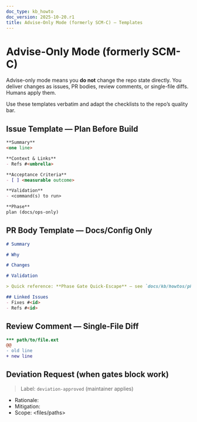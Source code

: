 ```yaml
---
doc_type: kb_howto
doc_version: 2025-10-20.r1
title: Advise-Only Mode (formerly SCM-C) — Templates
---
```


# Advise-Only Mode (formerly SCM-C)

Advise-only mode means you **do not** change the repo state directly. You deliver changes as issues, PR bodies, review comments, or single-file diffs. Humans apply them.

Use these templates verbatim and adapt the checklists to the repo’s quality bar.

## Issue Template — Plan Before Build

````md
**Summary**
<one line>

**Context & Links**
- Refs #<umbrella>

**Acceptance Criteria**
- [ ] <measurable outcome>

**Validation**
- <command(s) to run>

**Phase**
plan (docs/ops-only)
````

## PR Body Template — Docs/Config Only

````md
# Summary

# Why

# Changes

# Validation

> Quick reference: **Phase Gate Quick-Escape** — see `docs/kb/howtos/phase-gates.md`.

## Linked Issues
- Fixes #<id>
- Refs #<id>
````

## Review Comment — Single-File Diff

````diff
*** path/to/file.ext
@@
- old line
+ new line
````

## Deviation Request (when gates block work)

> Label: `deviation-approved` (maintainer applies)

- Rationale: <why risk is acceptable>
- Mitigation: <rollback or follow-up>
- Scope: <files/paths>
